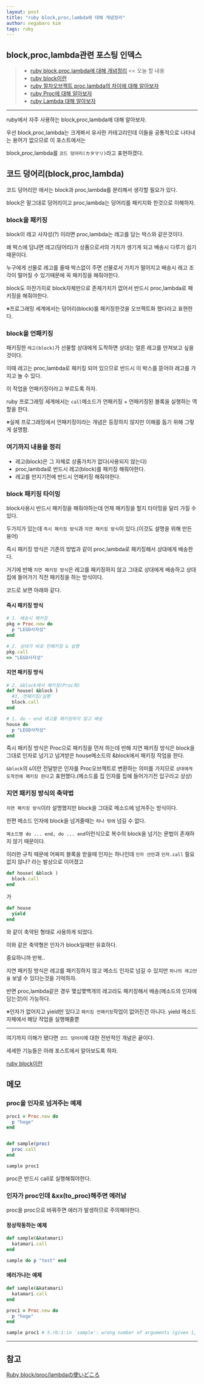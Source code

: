 ```yaml
---
layout: post
title: "ruby block,proc,lambda에 대해 개념정리"
author: negabaro kim
tags: ruby
---
```



## block,proc,lambda관련 포스팅 인덱스

> - [ruby block,proc,lambda에 대해 개념정리] << 오늘 할 내용
> - [ruby block이란]
> - [ruby 절차오브젝트 proc,lambda의 차이에 대해 알아보자]
> - [ruby Proc에 대해 알아보자]
> - [ruby Lambda 대해 알아보자] 

---

ruby에서 자주 사용하는 block,proc,lambda에 대해 알아보자.

우선 block,proc,lambda는 크게봐서 유사한 카테고리인데 이들을 공통적으로 나타내는 용어가 없으므로 이 포스트에서는 

block,proc,lambda를 `코드 덩어리(カタマリ)`라고 표현하겠다.


## 코드 덩어리(block,proc,lambda)

코드 덩어리안 에서는 block과 proc,lambda를 분리해서 생각할 필요가 있다.

block은 말그대로 덩어리이고 proc,lambda는 덩어리를 패키지화 한것으로 이해하자.


### block을 패키징

block이 레고 사자성(?) 이라면 proc,lambda는 레고를 담는 박스와 같은것이다.

왜 박스에 담냐면 레고(덩어리)가 상품으로서의 가치가 생기게 되고 배송시 다루기 쉽기 때문이다.

누구에게 선물로 레고를 줄때 박스없이 주면 선물로서 가치가 떨어지고 배송시 레고 조각이 떨어질 수 있기때문에 꼭 패키징을 해줘야한다.

block도 마찬가지로 block자체만으로 존재가치가 없어서 반드시 proc,lambda로 패키징을 해줘야한다.

※프로그래밍 세계에서는 덩어리(block)를 패키징한것을 오브젝트화 했다라고 표현한다.


### block을 언패키징

패키징한 `레고(block)`가 선물할 상대에게 도착하면 상대는 얼른 레고를 만져보고 싶을것이다.

이때 레고는 proc,lambda로 패키징 되어 있으므로 반드시 이 박스를 뜯어야 레고를 가지고 놀 수 있다.

이 작업을 언패키징이라고 부르도록 하자.

ruby 프로그래밍 세계에서는 `call`메소드가 언패키징 + 언패키징된 블록을 실행하는 역할을 한다.


※실제 프로그래밍에서 언패키징이라는 개념은 등장하지 않지만 이해를 돕기 위해 그렇게 설명함.


### 여기까지 내용을 정리

- 레고(block)은 그 자체로 상품가치가 없다(사용되지 않는다)
- proc,lambda로 반드시 레고(block)를 패키징 해줘야한다.
- 레고를 만지기전에 반드시 언패키징 해줘야한다.



### block 패키징 타이밍

block사용시 반드시 패키징을 해줘야하는데 언제 패키징을 할지 타이밍을 달리 가질 수 있다.

두가지가 있는데 `즉시 패키징 방식`과 `지연 패키징 방식`이 있다.(이것도 설명을 위해 만든 용어)

즉시 패키징 방식은 기존의 방법과 같이 proc,lambda로 패키징해서 상대에게 배송한다.

거기에 반해 `지연 패키징 방식`은 레고를 패키징하지 않고 그대로 상대에게 배송하고 상대 집에 들어가기 직전 패키징을 하는 방식이다.

코드로 보면 아래와 같다.


#### 즉시 패키징 방식


```ruby
# 1. 배송시 패키징
pkg = Proc.new do
  p "LEGO사자성"
end
```

```ruby
# 2. 상대가 바로 언패키징 & 실행
pkg.call
=> "LEGO사자성"
```

#### 지연 패키징 방식


```ruby
# 2. &block에서 패키징(Proc화)
def house( &block )
  #3. 언패키징/실행
  block.call
end

# 1. do ~ end 레고를 패키징하지 않고 배송
house do
  p "LEGO사자성"
end
```

즉시 패키징 방식은 Proc으로 패키징을 먼저 하는데 반해 지연 패키징 방식은 block을 그대로 인자로 넘기고 넘겨받은 house메소드의 &block에서 패키징 작업을 한다.

`&block`의 `&`이란 전달받은 인자를 Proc오브젝트로 변환하는 의미를 가지므로 `상대에게 도착전에 패키징 한다`고 표현했다.(메소드를 집 인자를 집에 들어가기전 입구라고 상상)


### 지연 패키징 방식의 축약법

`지연 패키징 방식`이라 설명했지만 block을 그대로 메소드에 넘겨주는 방식이다.

한편 메소드 인자에 block을 넘겨줄때는 `하나 밖에` 넘길 수 없다.

`메소드명 do ... end, do ... end`이런식으로 복수의 block을 넘기는 문법이 존재하지 않기 때문이다.

이러한 규칙 때문에 어짜피 블록을 받을때 인자는 하나인데 `인자 선언`과 `인자.call` 필요없지 않나? 라는 발상으로 이어졌고



```ruby
def house( &block )
  block.call
end
```

가

```ruby
def house
  yield
end
```

와 같이 축약된 형태로 사용하게 되었다.

이와 같은 축약형은 인자가 block일때만 유효하다.

중요하니까 반복.. 

지연 패키징 방식은 레고를 패키징하지 않고 메소드 인자로 넘길 수 있지만 `하나의 레고만을` 보낼 수 있다는것을 기억하자.

반면 proc,lambda같은 경우 몇십몇백개의 레고라도 패키징해서 배송(메소드의 인자에 담는것)이 가능하다.

※인자가 없어지고 yield만 있다고 `패키징 언패키징`작업이 없어진건 아니다. yield 메소드 자체에서 해당 작업을 실행해줄뿐


---

여기까지 이해가 됐다면 `코드 덩어리`에 대한 전반적인 개념은 끝이다.

세세한 기능들은 아래 포스트에서 알아보도록 하자.

[ruby block이란]


## 메모

### proc을 인자로 넘겨주는 예제

```ruby
proc1 = Proc.new do
  p "hoge"
end


def sample(proc)
  proc.call
end

sample proc1
```

proc은 반드시 call로 실행해줘야한다.


### 인자가 proc인데 &xx(to_proc)해주면 에러남

proc을 proc으로 바꿔주면 에러가 발생하므로 주의해야한다.

#### 정상작동하는 예제

```ruby
def sample(&katamari)
  katamari.call
end

sample do p "test" end
```

#### 에러가나는 예제

```ruby
def sample(&katamari)
  katamari.call
end

proc1 = Proc.new do
  p "hoge"
end

sample proc1 # 5.rb:1:in `sample': wrong number of arguments (given 1, expected 0) (ArgumentError)
```


---

## 참고

[Ruby block/proc/lambdaの使いどころ]

[Ruby block/proc/lambdaの使いどころ]: https://qiita.com/kidach1/items/15cfee9ec66804c3afd2

[ruby block,proc,lambda에 대해 개념정리]: https://negabaro.github.io/archive/ruby-block_proc_lambda

[ruby 절차오브젝트 proc,lambda의 차이에 대해 알아보자]: https://negabaro.github.io/archive/ruby-difference_between_proc_lambda

[ruby block이란]: https://negabaro.github.io/archive/ruby-block

[ruby Lambda 대해 알아보자]: https://negabaro.github.io/archive/ruby-lambda

[ruby Proc에 대해 알아보자]: https://negabaro.github.io/archive/ruby-proc